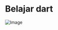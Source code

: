 ﻿# Belajar dart
 
![Image](https://github.com/user-attachments/assets/63f47661-4394-4011-afd9-951beeb28231)
